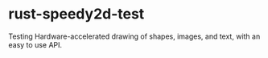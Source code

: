 # rust-speedy2d-test
Testing Hardware-accelerated drawing of shapes, images, and text, with an easy to use API.
